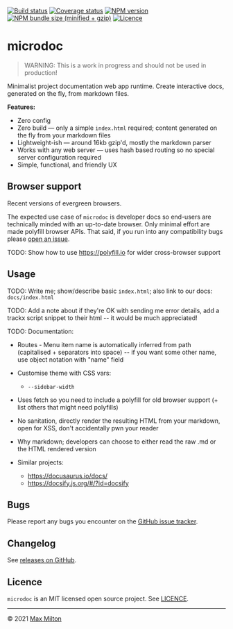 [![Build status](https://img.shields.io/github/workflow/status/maxmilton/microdoc/ci)](https://github.com/maxmilton/microdoc/actions)
[![Coverage status](https://img.shields.io/codeclimate/coverage/MaxMilton/microdoc)](https://codeclimate.com/github/MaxMilton/microdoc)
[![NPM version](https://img.shields.io/npm/v/microdoc.svg)](https://www.npmjs.com/package/microdoc)
[![NPM bundle size (minified + gzip)](https://img.shields.io/bundlephobia/minzip/microdoc.svg)](https://bundlephobia.com/result?p=microdoc)
[![Licence](https://img.shields.io/github/license/maxmilton/microdoc.svg)](https://github.com/maxmilton/microdoc/blob/master/LICENSE)

# microdoc

> WARNING: This is a work in progress and should not be used in production!

Minimalist project documentation web app runtime. Create interactive docs, generated on the fly, from markdown files.

**Features:**

- Zero config
- Zero build — only a simple `index.html` required; content generated on the fly from your markdown files
- Lightweight-ish — around 16kb gzip'd, mostly the markdown parser
- Works with any web server — uses hash based routing so no special server configuration required
- Simple, functional, and friendly UX

## Browser support

Recent versions of evergreen browsers.

The expected use case of `microdoc` is developer docs so end-users are technically minded with an up-to-date browser. Only minimal effort are made polyfill browser APIs. That said, if you run into any compatibility bugs please [open an issue](https://github.com/maxmilton/microdoc/issues).

TODO: Show how to use https://polyfill.io for wider cross-browser support

## Usage

TODO: Write me; show/describe basic `index.html`; also link to our docs: `docs/index.html`

TODO: Add a note about if they're OK with sending me error details, add a trackx script snippet to their html -- it would be much appreciated!

TODO: Documentation:

- Routes - Menu item name is automatically inferred from path (capitalised + separators into space) -- if you want some other name, use object notation with "name" field
- Customise theme with CSS vars:
  - `--sidebar-width`
- Uses fetch so you need to include a polyfill for old browser support (+ list others that might need polyfills)
- No sanitation, directly render the resulting HTML from your markdown, open for XSS, don't accidentally pwn your reader
- Why markdown; developers can choose to either read the raw .md or the HTML rendered version

- Similar projects:
  - https://docusaurus.io/docs/
  - https://docsify.js.org/#/?id=docsify

## Bugs

Please report any bugs you encounter on the [GitHub issue tracker](https://github.com/maxmilton/microdoc/issues).

## Changelog

See [releases on GitHub](https://github.com/maxmilton/microdoc/releases).

## Licence

`microdoc` is an MIT licensed open source project. See [LICENCE](https://github.com/maxmilton/microdoc/blob/master/LICENCE).

---

© 2021 [Max Milton](https://maxmilton.com)
